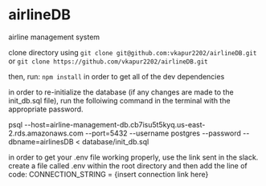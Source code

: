 # airlineDB
airline management system

clone directory using 
`git clone git@github.com:vkapur2202/airlineDB.git`
or
`git clone https://github.com/vkapur2202/airlineDB.git`

then, run:
`npm install`
in order to get all of the dev dependencies

in order to re-initialize the database (if any changes are made to the init_db.sql file), run the folloiwing command in the terminal with the appropriate password.

psql --host=airline-management-db.cb7isu5t5kyq.us-east-2.rds.amazonaws.com --port=5432 --username postgres --password --dbname=airlinesDB < database/init_db.sql

in order to get your .env file working properly, use the link sent in the slack.
create a file called .env within the root directory and then add the line of code:
CONNECTION_STRING = {insert connection link here}
